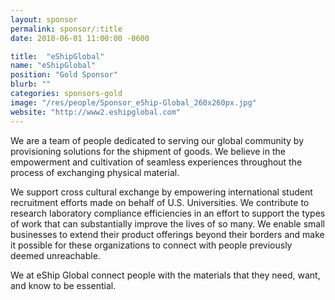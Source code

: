 ```yaml
---
layout: sponsor
permalink: sponsor/:title
date: 2010-06-01 11:00:00 -0600

title:  "eShipGlobal"
name: "eShipGlobal"
position: "Gold Sponsor"
blurb: ""
categories: sponsors-gold
image: "/res/people/Sponsor_eShip-Global_260x260px.jpg"
website: "http://www2.eshipglobal.com"
---
```


We are a team of people dedicated to serving our global community by provisioning solutions for the shipment of goods. We believe in the empowerment and cultivation of seamless experiences throughout the process of exchanging physical material.

We support cross cultural exchange by empowering international student recruitment efforts made on behalf of U.S. Universities. We contribute to research laboratory compliance efficiencies in an effort to support the types of work that can substantially improve the lives of so many. We enable small businesses to extend their product offerings beyond their borders and make it possible for these organizations to connect with people previously deemed unreachable.

We at eShip Global connect people with the materials that they need, want, and know to be essential.
